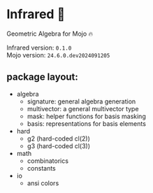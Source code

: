 # Infrared 🔆
Geometric Algebra for Mojo 🔥

Infrared version: `0.1.0`  
Mojo version: `24.6.0.dev2024091205`

## package layout:

- algebra
    - signature: general algebra generation
    - multivector: a general multivector type
    - mask: helper functions for basis masking
    - basis: representations for basis elements
- hard
    - g2 (hard-coded cl(2))
    - g3 (hard-coded cl(3))
- math
    - combinatorics
    - constants
- io
    - ansi colors
